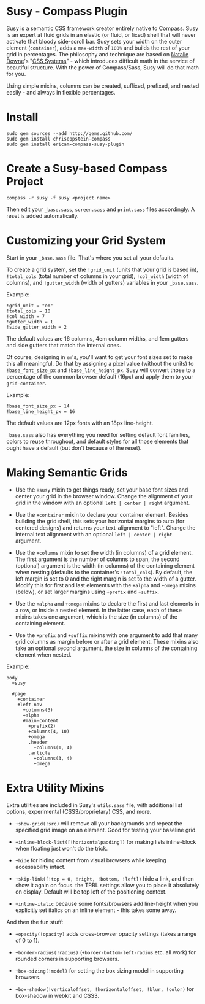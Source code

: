 Susy - Compass Plugin 
================================

Susy is a semantic CSS framework creator entirely native to
[Compass](http://compass-style.org/).
Susy is an expert at fluid grids in an elastic (or fluid, or fixed) shell that
will never activate that bloody side-scroll bar. Susy sets your width on the
outer element (`container`), adds a `max-width` of `100%` and builds the rest
of your grid in percentages. The philosophy and technique are based on
[Natalie Downe](http://natbat.net/)'s "[CSS
Systems](http://natbat.net/2008/Sep/28/css-systems/)" - which introduces
difficult math in the service of beautiful structure. With the power of
Compass/Sass, Susy will do that math for you.

Using simple mixins, columns can be created, suffixed, prefixed, and nested
easily - and always in flexible percentages.

Install 
=======

    sudo gem sources --add http://gems.github.com/ 
    sudo gem install chriseppstein-compass 
    sudo gem install ericam-compass-susy-plugin

Create a Susy-based Compass Project 
==================================

    compass -r susy -f susy <project name>

Then edit your `_base.sass`, `screen.sass` and `print.sass` files accordingly.
A reset is added automatically.

Customizing your Grid System 
============================

Start in your `_base.sass` file. That's where you set all your defaults.

To create a grid system, set the `!grid_unit` (units that your grid is based
in), `!total_cols` (total number of columns in your grid), `!col_width` (width
of columns), and `!gutter_width` (width of gutters) variables in your
`_base.sass`.

Example:

    !grid_unit = "em" 
    !total_cols = 10 
    !col_width = 7 
    !gutter_width = 1
    !side_gutter_width = 2

The default values are 16 columns, 4em column widths, and 1em gutters and side
gutters that match the internal ones.

Of course, designing in `em`'s, you'll want to get your font sizes set to make
this all meaningful. Do that by assigning a pixel value (without the units) to
`!base_font_size_px` and `!base_line_height_px`. Susy will convert those to a
percentage of the common browser default (16px) and apply them to your
`grid-container`.

Example:

    !base_font_size_px = 14 
    !base_line_height_px = 16

The default values are 12px fonts with an 18px line-height.

`_base.sass` also has everything you need for setting default font families,
colors to reuse throughout, and default styles for all those elements that
ought have a default (but don't because of the reset).

Making Semantic Grids 
=====================

* Use the `+susy` mixin to get things ready, set your base font sizes and
  center your grid in the browser window. Change the alignment of your grid
  in the window with an optional `left | center | right` argument.

* Use the `+container` mixin to declare your container
  element. Besides building the grid shell, this sets your horizontal
  margins to auto (for centered designs) and returns your
  text-alignment to "left". Change the internal text alignment with an
  optional `left | center | right` argument.

* Use the `+columns` mixin to set the width (in columns) of a grid element. 
  The first argument is the number of columns to span, the second (optional)
  argument is the width (in columns) of the containing element when nesting
  (defaults to the container's `!total_cols`). By default, the left margin
  is set to 0 and the right margin is set to the width of a gutter. Modify
  this for first and last elements with the `+alpha` and `+omega` mixins
  (below), or set larger margins using `+prefix` and `+suffix`.

* Use the `+alpha` and `+omega` mixins to declare the first and last
  elements in a row, or inside a nested element. In the latter case, each of
  these mixins takes one argument, which is the size (in columns) of the
  containing element.

* Use the `+prefix` and `+suffix` mixins with one argument to add that
  many grid columns as margin before or after a grid element. These
  mixins also take an optional second argument, the size in columns of
  the containing element when nested.

Example:

    body 
      +susy

      #page 
        +container 
        #left-nav 
          +columns(3) 
          +alpha
          #main-content 
            +prefix(2)
            +columns(4, 10) 
            +omega 
            .header 
              +columns(1, 4) 
            .article 
              +columns(3, 4) 
              +omega

Extra Utility Mixins 
=====================

Extra utilities are included in Susy's `utils.sass` file, with additional list
options, experimental (CSS3/proprietary) CSS, and more.

* `+show-grid(!src)` will remove all your backgrounds and repeat the specified
  grid image on an element. Good for testing your baseline grid.

* `+inline-block-list([!horizontalpadding])` for making lists inline-block
  when floating just won't do the trick.

* `+hide` for hiding content from visual browsers while keeping accessability
  intact.

* `+skip-link([!top = 0, !right, !bottom, !left])` hide a link, and then show
  it again on focus. the TRBL settings allow you to place it absolutely on
  display. Default will be top left of the positioning context.

* `+inline-italic` because some fonts/browsers add line-height when you
  explicitly set italics on an inline element - this takes some away.

And then the fun stuff:

* `+opacity(!opacity)` adds cross-browser opacity settings (takes a range of
  0 to 1).

* `+border-radius(!radius)` (`+border-bottom-left-radius` etc. all work) for
  rounded corners in supporting browsers.

* `+box-sizing(!model)` for setting the box sizing model in supporting browsers.

* `+box-shadow(!verticaloffset, !horizontaloffset, !blur, !color)` for
  box-shadow in webkit and CSS3.
